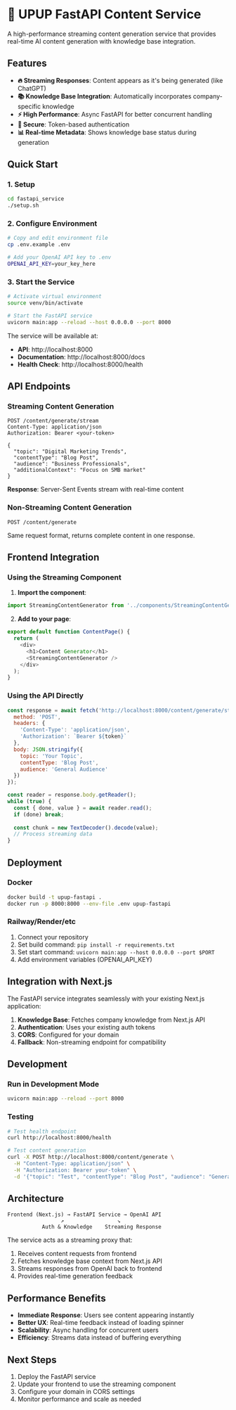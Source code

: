# 🚀 UPUP FastAPI Content Service

A high-performance streaming content generation service that provides real-time AI content generation with knowledge base integration.

## Features

- **🔥 Streaming Responses**: Content appears as it's being generated (like ChatGPT)
- **📚 Knowledge Base Integration**: Automatically incorporates company-specific knowledge
- **⚡ High Performance**: Async FastAPI for better concurrent handling
- **🔐 Secure**: Token-based authentication
- **📊 Real-time Metadata**: Shows knowledge base status during generation

## Quick Start

### 1. Setup
```bash
cd fastapi_service
./setup.sh
```

### 2. Configure Environment
```bash
# Copy and edit environment file
cp .env.example .env

# Add your OpenAI API key to .env
OPENAI_API_KEY=your_key_here
```

### 3. Start the Service
```bash
# Activate virtual environment
source venv/bin/activate

# Start the FastAPI service
uvicorn main:app --reload --host 0.0.0.0 --port 8000
```

The service will be available at:
- **API**: http://localhost:8000
- **Documentation**: http://localhost:8000/docs
- **Health Check**: http://localhost:8000/health

## API Endpoints

### Streaming Content Generation
```http
POST /content/generate/stream
Content-Type: application/json
Authorization: Bearer <your-token>

{
  "topic": "Digital Marketing Trends",
  "contentType": "Blog Post",
  "audience": "Business Professionals",
  "additionalContext": "Focus on SMB market"
}
```

**Response**: Server-Sent Events stream with real-time content

### Non-Streaming Content Generation
```http
POST /content/generate
```
Same request format, returns complete content in one response.

## Frontend Integration

### Using the Streaming Component

1. **Import the component**:
```javascript
import StreamingContentGenerator from '../components/StreamingContentGenerator';
```

2. **Add to your page**:
```javascript
export default function ContentPage() {
  return (
    <div>
      <h1>Content Generator</h1>
      <StreamingContentGenerator />
    </div>
  );
}
```

### Using the API Directly

```javascript
const response = await fetch('http://localhost:8000/content/generate/stream', {
  method: 'POST',
  headers: {
    'Content-Type': 'application/json',
    'Authorization': `Bearer ${token}`
  },
  body: JSON.stringify({
    topic: 'Your Topic',
    contentType: 'Blog Post',
    audience: 'General Audience'
  })
});

const reader = response.body.getReader();
while (true) {
  const { done, value } = await reader.read();
  if (done) break;
  
  const chunk = new TextDecoder().decode(value);
  // Process streaming data
}
```

## Deployment

### Docker
```bash
docker build -t upup-fastapi .
docker run -p 8000:8000 --env-file .env upup-fastapi
```

### Railway/Render/etc
1. Connect your repository
2. Set build command: `pip install -r requirements.txt`
3. Set start command: `uvicorn main:app --host 0.0.0.0 --port $PORT`
4. Add environment variables (OPENAI_API_KEY)

## Integration with Next.js

The FastAPI service integrates seamlessly with your existing Next.js application:

1. **Knowledge Base**: Fetches company knowledge from Next.js API
2. **Authentication**: Uses your existing auth tokens
3. **CORS**: Configured for your domain
4. **Fallback**: Non-streaming endpoint for compatibility

## Development

### Run in Development Mode
```bash
uvicorn main:app --reload --port 8000
```

### Testing
```bash
# Test health endpoint
curl http://localhost:8000/health

# Test content generation
curl -X POST http://localhost:8000/content/generate \
  -H "Content-Type: application/json" \
  -H "Authorization: Bearer your-token" \
  -d '{"topic": "Test", "contentType": "Blog Post", "audience": "General"}'
```

## Architecture

```
Frontend (Next.js) → FastAPI Service → OpenAI API
                 ↗                 ↘
           Auth & Knowledge    Streaming Response
```

The service acts as a streaming proxy that:
1. Receives content requests from frontend
2. Fetches knowledge base context from Next.js API
3. Streams responses from OpenAI back to frontend
4. Provides real-time generation feedback

## Performance Benefits

- **Immediate Response**: Users see content appearing instantly
- **Better UX**: Real-time feedback instead of loading spinner
- **Scalability**: Async handling for concurrent users
- **Efficiency**: Streams data instead of buffering everything

## Next Steps

1. Deploy the FastAPI service
2. Update your frontend to use the streaming component
3. Configure your domain in CORS settings
4. Monitor performance and scale as needed